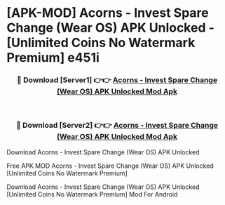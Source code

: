 # [APK-MOD] Acorns - Invest Spare Change (Wear OS) APK Unlocked - [Unlimited Coins No Watermark Premium] e451i



<div align="center">
<h3>🔴 Download [Server1] 👉👉 <a href="https://momento.my/?title=Acorns_-_Invest_Spare_Change_(Wear_OS)_APK_Unlocked">Acorns - Invest Spare Change (Wear OS) APK Unlocked Mod Apk</a></h3><br>

<h3>🔴 Download [Server2] 👉👉 <a href="https://momento.my/?title=Acorns_-_Invest_Spare_Change_(Wear_OS)_APK_Unlocked">Acorns - Invest Spare Change (Wear OS) APK Unlocked Mod Apk</a></h3>
</div>



Download Acorns - Invest Spare Change (Wear OS) APK Unlocked 

Free APK MOD Acorns - Invest Spare Change (Wear OS) APK Unlocked [Unlimited Coins No Watermark Premium]

Download Acorns - Invest Spare Change (Wear OS) APK Unlocked [Unlimited Coins No Watermark Premium] Mod For Android
